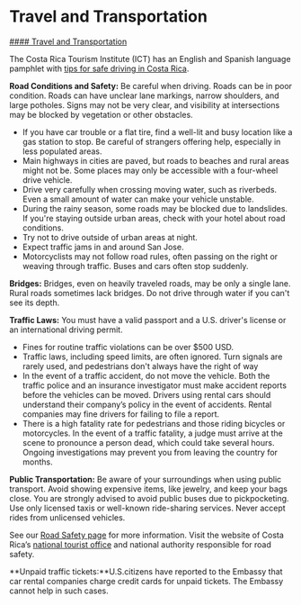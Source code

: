 # Travel and Transportation

[#### Travel and Transportation](javascript:void(0); "Travel and Transportation")

The Costa Rica Tourism Institute (ICT) has an English and Spanish language pamphlet with [tips for safe driving in Costa Rica](https://mcas-proxyweb.mcas.ms/certificate-checker?login=false&originalUrl=https%3A%2F%2Fwww.visitcostarica.com.mcas.ms%2Fpublications%2Fsafety-brochures%3FMcasTsid%3D20892&McasCSRF=c0faf6210156a766d6d56a468090eadbf7ff14e9134b92c8bb1ab41cbd1c7567).

**Road Conditions and Safety:** Be careful when driving. Roads can be in poor condition. Roads can have unclear lane markings, narrow shoulders, and large potholes. Signs may not be very clear, and visibility at intersections may be blocked by vegetation or other obstacles.

* If you have car trouble or a flat tire, find a well-lit and busy location like a gas station to stop. Be careful of strangers offering help, especially in less populated areas.
* Main highways in cities are paved, but roads to beaches and rural areas might not be. Some places may only be accessible with a four-wheel drive vehicle.
* Drive very carefully when crossing moving water, such as riverbeds. Even a small amount of water can make your vehicle unstable.
* During the rainy season, some roads may be blocked due to landslides. If you're staying outside urban areas, check with your hotel about road conditions.
* Try not to drive outside of urban areas at night.
* Expect traffic jams in and around San Jose.
* Motorcyclists may not follow road rules, often passing on the right or weaving through traffic. Buses and cars often stop suddenly.

**Bridges:** Bridges, even on heavily traveled roads, may be only a single lane. Rural roads sometimes lack bridges. Do not drive through water if you can't see its depth.

**Traffic Laws:** You must have a valid passport and a U.S. driver's license or an international driving permit.

* Fines for routine traffic violations can be over $500 USD.
* Traffic laws, including speed limits, are often ignored. Turn signals are rarely used, and pedestrians don't always have the right of way
* In the event of a traffic accident, do not move the vehicle. Both the traffic police and an insurance investigator must make accident reports before the vehicles can be moved. Drivers using rental cars should understand their company’s policy in the event of accidents. Rental companies may fine drivers for failing to file a report.
* There is a high fatality rate for pedestrians and those riding bicycles or motorcycles. In the event of a traffic fatality, a judge must arrive at the scene to pronounce a person dead, which could take several hours. Ongoing investigations may prevent you from leaving the country for months.

**Public Transportation:** Be aware of your surroundings when using public transport. Avoid showing expensive items, like jewelry, and keep your bags close. You are strongly advised to avoid public buses due to pickpocketing. Use only licensed taxis or well-known ride-sharing services. Never accept rides from unlicensed vehicles.

See our [Road Safety page](https://mcas-proxyweb.mcas.ms/certificate-checker?login=false&originalUrl=https%3A%2F%2Ftravel.state.gov.mcas.ms%2Fcontent%2Ftravel%2Fen%2Finternational-travel%2Fbefore-you-go%2Fdriving-and-road-safety.html%3FMcasTsid%3D20892&McasCSRF=c0faf6210156a766d6d56a468090eadbf7ff14e9134b92c8bb1ab41cbd1c7567) for more information. Visit the website of Costa Rica’s [national tourist office](https://mcas-proxyweb.mcas.ms/certificate-checker?login=false&originalUrl=https%3A%2F%2Fwww.ict.go.cr.mcas.ms%2Fen%3FMcasTsid%3D20892&McasCSRF=c0faf6210156a766d6d56a468090eadbf7ff14e9134b92c8bb1ab41cbd1c7567) and national authority responsible for road safety.

**Unpaid traffic tickets:**U.S.citizens have reported to the Embassy that car rental companies charge credit cards for unpaid tickets. The Embassy cannot help in such cases.